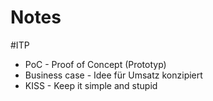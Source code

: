 # Notes
#ITP 

- PoC - Proof of Concept (Prototyp)
- Business case - Idee für Umsatz konzipiert
- KISS - Keep it simple and stupid
